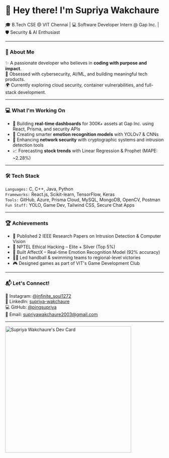 # 👋 Hey there! I'm Supriya Wakchaure

🎓 B.Tech CSE @ VIT Chennai | 💻 Software Developer Intern @ Gap Inc. | 🛡️ Security & AI Enthusiast

---

### 🌟 About Me

✨ A passionate developer who believes in **coding with purpose and impact**.  
🔐 Obsessed with cybersecurity, AI/ML, and building meaningful tech products.  
🌍 Currently exploring cloud security, container vulnerabilities, and full-stack development.

---

### 💻 What I'm Working On

- 🚀 Building **real-time dashboards** for 300K+ assets at Gap Inc. using React, Prisma, and security APIs  
- 🤖 Creating smarter **emotion recognition models** with YOLOv7 & CNNs  
- 🔐 Enhancing **network security** with cryptographic systems and intrusion detection tools  
- 📈 Forecasting **stock trends** with Linear Regression & Prophet (MAPE: ~2.28%)

---

### 🛠️ Tech Stack

`Languages:` C, C++, Java, Python  
`Frameworks:` React.js, Scikit-learn, TensorFlow, Keras  
`Tools:` GitHub, Azure, Prisma Cloud, MySQL, MongoDB, OpenCV, Postman  
`Fun Stuff:` YOLO, Game Dev, Tailwind CSS, Secure Chat Apps  

---

### 🏆 Achievements

- 🥇 Published 2 IEEE Research Papers on Intrusion Detection & Computer Vision  
- 🏅 NPTEL Ethical Hacking – Elite + Silver (Top 5%)  
- 🧠 Built AffectX – Real-time Emotion Recognition Model (92% accuracy)  
- 🏊‍♀️ Led handball & swimming teams to regional-level victories  
- 🎮 Designed games as part of VIT's Game Development Club

---

### 📬 Let's Connect!

📸 Instagram: [@infinite_soul1272](https://www.instagram.com/infinite_soul1272/)  
🔗 LinkedIn: [supriya-wakchaure](https://www.linkedin.com/in/supriya-wakchaure-94091721a/)  
💻 GitHub: [@pingsupriya](https://github.com/pingsupriya)  
📧 Email: supriyawakchaure2003@gmail.com  

---

<a href="https://app.daily.dev/pingsupriya">
  <img src="https://api.daily.dev/devcards/679bd50aefa34bbdbd8cce67d4278249.png?r=pqb" width="400" alt="Supriya Wakchaure's Dev Card"/>
</a>

<!--
Thanks for stopping by! 😄
This README is proudly made with ❤️ by Supriya.
-->





